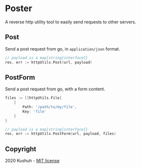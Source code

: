 # Poster

A reverse http utility tool to easily send requests to other servers.

## Post

Send a post request from go, in `application/json` format.

```go
// payload is a map[string]interface{}
res, err := httpUtils.Post(url, payload)
```

## PostForm

Send a post request from go, with a form content.

```go
files := []httpUtils.File{
    {
        Path: '/path/to/my/file',
        Key: 'file'
    }
}

// payload is a map[string]interface{}
res, err := httpUtils.PostForm(url, payload, files)
```

## Copyright
2020 Kushuh - [MIT license](https://github.com/Alvarios/poster/blob/master/LICENSE)
